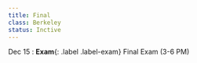```yaml
---
title: Final
class: Berkeley
status: Inctive
---
```


Dec 15
: **Exam**{: .label .label-exam} Final Exam (3-6 PM)
